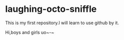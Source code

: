 # laughing-octo-sniffle
This is my first repository.I will learn to use  github by it.

Hi,boys and girls
uo~-~
